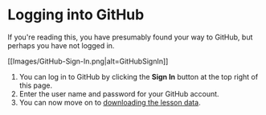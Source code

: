 # Logging into GitHub
If you're reading this, you have presumably found your way to GitHub, but perhaps you have not logged in.

[[Images/GitHub-Sign-In.png|alt=GitHubSignIn]]

1. You can log in to GitHub by clicking the **Sign In** button at the top right of this page.
2. Enter the user name and password for your GitHub account.
3. You can now move on to [downloading the lesson data](Data.md).
